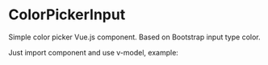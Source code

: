 # ColorPickerInput
Simple color picker Vue.js component. Based on Bootstrap input type color.

Just import component and use v-model, example:


<template>
  <div>
    <div class="col-md-3">
       <ColorPickerInput v-model="color" lebel-name="Test Color"/>
    </div>
 </div>
</template>

<script>
import ColorPickerInput from './ColorPickerInput';

export default {
  name: "TestColorPicker",
  components: {
    ColorPickerInput,
  },
data() {
  return {
    color: '#4D53B3'
   }
  }
}

-------
// prop="default" //

Props to customize, you can rewrite it by use this properties:

label-name="Color" // String;

label-class="mb-2" // By default got bootstrap class "mb-2" - String;

style-picker-position="left: 5px" // If you want color picker to be on the right of the input just change it to "right: 5px";

style-padding-picker="padding-left: 35px;" // If you want color picker to be on the right change it to "padding-right: 35px";

main-class="form-group" // Main div class

input-class="form-control" // Input class
